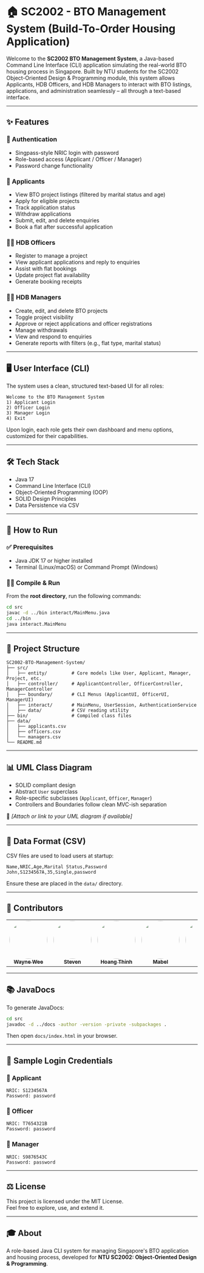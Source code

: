 
# 🏠 SC2002 - BTO Management System (Build-To-Order Housing Application)

Welcome to the **SC2002 BTO Management System**, a Java-based Command Line Interface (CLI) application simulating the real-world BTO housing process in Singapore. Built by NTU students for the SC2002 Object-Oriented Design & Programming module, this system allows Applicants, HDB Officers, and HDB Managers to interact with BTO listings, applications, and administration seamlessly – all through a text-based interface.

---

## ✨ Features

### 🔐 Authentication
- Singpass-style NRIC login with password
- Role-based access (Applicant / Officer / Manager)
- Password change functionality

### 👤 Applicants
- View BTO project listings (filtered by marital status and age)
- Apply for eligible projects
- Track application status
- Withdraw applications
- Submit, edit, and delete enquiries
- Book a flat after successful application

### 🧑‍💼 HDB Officers
- Register to manage a project
- View applicant applications and reply to enquiries
- Assist with flat bookings
- Update project flat availability
- Generate booking receipts

### 👨‍💼 HDB Managers
- Create, edit, and delete BTO projects
- Toggle project visibility
- Approve or reject applications and officer registrations
- Manage withdrawals
- View and respond to enquiries
- Generate reports with filters (e.g., flat type, marital status)

---

## 🖥️ User Interface (CLI)

The system uses a clean, structured text-based UI for all roles:

```plaintext
Welcome to the BTO Management System
1) Applicant Login
2) Officer Login
3) Manager Login
4) Exit
```

Upon login, each role gets their own dashboard and menu options, customized for their capabilities.

---

## 🛠️ Tech Stack

- Java 17
- Command Line Interface (CLI)
- Object-Oriented Programming (OOP)
- SOLID Design Principles
- Data Persistence via CSV

---

## 🚀 How to Run

### ✅ Prerequisites
- Java JDK 17 or higher installed
- Terminal (Linux/macOS) or Command Prompt (Windows)

### 🏃‍♂️ Compile & Run

From the **root directory**, run the following commands:

```bash
cd src
javac -d ../bin interact/MainMenu.java
cd ../bin
java interact.MainMenu
```

---

## 📂 Project Structure

```plaintext
SC2002-BTO-Management-System/
├── src/
│   ├── entity/         # Core models like User, Applicant, Manager, Project, etc.
│   ├── controller/     # ApplicantController, OfficerController, ManagerController
│   ├── boundary/       # CLI Menus (ApplicantUI, OfficerUI, ManagerUI)
│   ├── interact/       # MainMenu, UserSession, AuthenticationService
│   ├── data/           # CSV reading utility
├── bin/                # Compiled class files
├── data/
│   ├── applicants.csv
│   ├── officers.csv
│   └── managers.csv
└── README.md
```

---

## 📊 UML Class Diagram

- SOLID compliant design
- Abstract `User` superclass
- Role-specific subclasses (`Applicant`, `Officer`, `Manager`)
- Controllers and Boundaries follow clean MVC-ish separation

📎 _[Attach or link to your UML diagram if available]_

---

## 📄 Data Format (CSV)

CSV files are used to load users at startup:
```plaintext
Name,NRIC,Age,Marital Status,Password
John,S1234567A,35,Single,password
```

Ensure these are placed in the `data/` directory.

---

## 👥 Contributors

<table>
  <tr>
    <td align="center">
      <a href="https://github.com/Nitecry7">
        <img src="https://github.com/Nitecry7.png" width="100" height="100" style="border-radius: 50%;"><br />
        <sub><b>Wayne Wee</b></sub>
      </a>
    </td>
    <td align="center">
      <a href="https://github.com/stevennoctavianus">
        <img src="https://github.com/stevennoctavianus.png" width="100" height="100" style="border-radius: 50%;"><br />
        <sub><b>Steven</b></sub>
      </a>
    </td>
    <td align="center">
      <a href="https://github.com/Eishani">
        <img src="https://github.com/Eishani.png" width="100" height="100" style="border-radius: 50%;"><br />
        <sub><b>Hoang Thinh</b></sub>
      </a>
    </td>
    <td align="center">
      <a href="https://github.com/vanillatte11037">
        <img src="https://github.com/vanillatte11037.png" width="100" height="100" style="border-radius: 50%;"><br />
        <sub><b>Mabel</b></sub>
      </a>
    </td>
    <td align="center">
      <a href="https://github.com/vanillatte11037">
        <img src="https://github.com/vanillatte11037.png" width="100" height="100" style="border-radius: 50%;"><br />
        <sub><b>Nigel</b></sub>
      </a>
    </td>
  </tr>
</table>

---

## 📚 JavaDocs

To generate JavaDocs:

```bash
cd src
javadoc -d ../docs -author -version -private -subpackages .
```

Then open `docs/index.html` in your browser.

---

## 🧪 Sample Login Credentials

### 🔸 Applicant
```
NRIC: S1234567A
Password: password
```

### 🔸 Officer
```
NRIC: T7654321B
Password: password
```

### 🔸 Manager
```
NRIC: S9876543C
Password: password
```

---

## ⚖️ License

This project is licensed under the MIT License.  
Feel free to explore, use, and extend it.

---

## 🎓 About

A role-based Java CLI system for managing Singapore's BTO application and housing process, developed for **NTU SC2002: Object-Oriented Design & Programming**.
